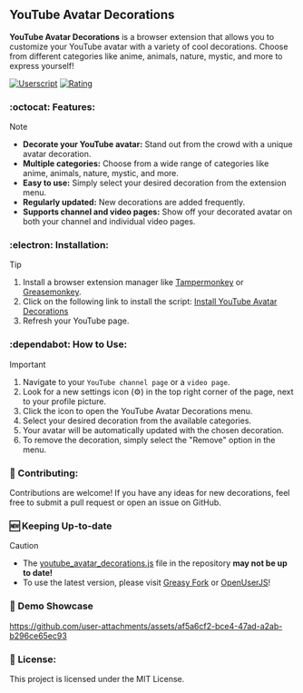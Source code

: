 ## YouTube Avatar Decorations

**YouTube Avatar Decorations** is a browser extension that allows you to customize your YouTube avatar with a variety of cool decorations. Choose from different categories like anime, animals, nature, mystic, and more to express yourself!

[![Userscript](https://img.shields.io/greasyfork/dt/503107?label=Greasy%20Fork%20Downloads)](https://greasyfork.org/en/scripts/503107-youtube-avatar-decorations)
[![Rating](https://img.shields.io/greasyfork/rating-count/503107?label=Greasy%20Fork%20Rating)](https://greasyfork.org/en/scripts/503107-youtube-avatar-decorations)

### :octocat:	Features:
> [!NOTE]
> - **Decorate your YouTube avatar:** Stand out from the crowd with a unique avatar decoration.
> - **Multiple categories:** Choose from a wide range of categories like anime, animals, nature, mystic, and more.
> - **Easy to use:** Simply select your desired decoration from the extension menu.
> - **Regularly updated:** New decorations are added frequently.
> - **Supports channel and video pages:** Show off your decorated avatar on both your channel and individual video pages.

### :electron: Installation:
> [!TIP]
> 1. Install a browser extension manager like [Tampermonkey](https://www.tampermonkey.net/) or [Greasemonkey](https://addons.mozilla.org/en-US/firefox/addon/greasemonkey/).
> 2. Click on the following link to install the script: [Install YouTube Avatar Decorations](https://update.greasyfork.org/scripts/503107/YouTube%20Avatar%20Decorations.user.js)
> 3. Refresh your YouTube page.

### :dependabot: How to Use:
> [!IMPORTANT]
> 1. Navigate to your `YouTube channel page` or a `video page`.
> 2. Look for a new settings icon (⚙️) in the top right corner of the page, next to your profile picture.
> 3. Click the icon to open the YouTube Avatar Decorations menu.
> 4. Select your desired decoration from the available categories.
> 5. Your avatar will be automatically updated with the chosen decoration.
> 6. To remove the decoration, simply select the "Remove" option in the menu.

### :wales: Contributing:

Contributions are welcome! If you have any ideas for new decorations, feel free to submit a pull request or open an issue on GitHub.

### :new: Keeping Up-to-date
> [!CAUTION]
> * The [youtube_avatar_decorations.js](youtube_avatar_decorations.js) file in the repository __may not be up to date!__
> * To use the latest version, please visit [Greasy Fork](https://greasyfork.org/tr/scripts/503107-youtube-avatar-decorations) or [OpenUserJS](https://openuserjs.org/scripts/phaticusthiccy/YouTube_Avatar_Decorations/issues)!

### :movie_camera: Demo Showcase
https://github.com/user-attachments/assets/af5a6cf2-bce4-47ad-a2ab-b296ce65ec93

### :page_with_curl: License:

This project is licensed under the MIT License.

